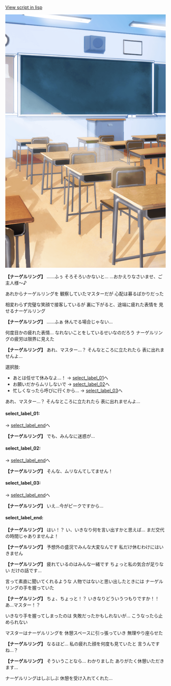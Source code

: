 [View script in lisp](../scripts/10065202.txt)

![classroom01.png](../images/backgrounds/classroom01.png)

**【ナーゲルリング】**
……ふぅ
そろそろいかないと…
…おかえりなさいませ、ご主人様～♪

あれからナーゲルリングを
観察していたマスターだが
心配は募るばかりだった

相変わらず完璧な笑顔で接客しているが
裏に下がると、途端に疲れた表情を
見せるナーゲルリング

**【ナーゲルリング】**
……ふぁ
休んでる場合じゃない…

何度目かの疲れた表情…
なれないことをしているせいなのだろう
ナーゲルリングの疲労は限界に見えた

**【ナーゲルリング】**
あれ、マスター…？
そんなところに立たれたら
表に出れませんよ…

選択肢:
- あとは任せて休みなよ…！ → [select_label_01](#select_label_01)へ
- お願いだからムリしないで → [select_label_02](#select_label_02)へ
- 忙しくなったら呼びに行くから… → [select_label_03](#select_label_03)へ

あれ、マスター…？
そんなところに立たれたら
表に出れませんよ…

#### select_label_01:
 → [select_label_end](#select_label_end)へ

**【ナーゲルリング】**
でも、みんなに迷惑が…

#### select_label_02:
 → [select_label_end](#select_label_end)へ

**【ナーゲルリング】**
そんな、ムリなんてしてません！

#### select_label_03:
 → [select_label_end](#select_label_end)へ

**【ナーゲルリング】**
いえ…今がピークですから…

#### select_label_end:

**【ナーゲルリング】**
はい！？
い、いきなり何を言い出すかと思えば…
まだ交代の時間じゃありませんよ！

**【ナーゲルリング】**
予想外の盛況でみんな大変なんです
私だけ休むわけにはいきません

**【ナーゲルリング】**
疲れているのはみんな一緒です
ちょっと私の気合が足りない
だけの話です…

言って素直に聞いてくれるような
人物ではないと思い出したときには
ナーゲルリングの手を握っていた

**【ナーゲルリング】**
ちょ、ちょっと！？
いきなりどういうつもりですか！！
あ…マスター！？

いきなり手を握ってしまったのは
失敗だったかもしれないが…
こうなったら止められない

マスターはナーゲルリングを
休憩スペースに引っ張っていき
無理やり座らせた

**【ナーゲルリング】**
なるほど…
私の疲れた顔を何度も見ていたと
言うんですね…？

**【ナーゲルリング】**
そういうことなら…
わかりました
ありがたく休憩いただきます…

ナーゲルリングはしぶしぶ
休憩を受け入れてくれた…